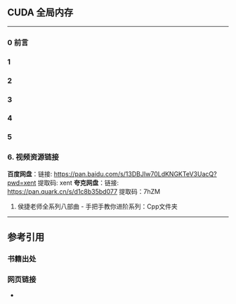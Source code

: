 ## CUDA 全局内存

---

### 0 前言

### 1 

### 2

### 3

### 4

### 5

### 6. 视频资源链接

**百度网盘**：链接: https://pan.baidu.com/s/13DBJIw70LdKNGKTeV3UacQ?pwd=xent 提取码: xent
**夸克网盘**：链接: https://pan.quark.cn/s/d1c8b35bd077 提取码：7hZM

1. 侯捷老师全系列八部曲 - 手把手教你进阶系列：Cpp文件夹




---

## 参考引用

### 书籍出处

### 网页链接

- 